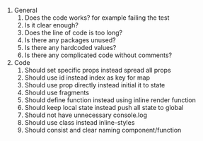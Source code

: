 1. General
   1. Does the code works? for example failing the test
   2. Is it clear enough?
   3. Does the line of code is too long?
   4. Is there any packages unused?
   5. Is there any hardcoded values?
   6. Is there any complicated code without comments?
2. Code
   1. Should set specific props instead spread all props
   2. Should use id instead index as key for map
   3. Should use prop directly instead initial it to state
   4. Should use fragments
   5. Should define function instead using inline render function
   6. Should keep local state instead push all state to global
   7. Should not have unnecessary console.log
   8. Should use class instead inline-styles
   9. Should consist and clear naming component/function